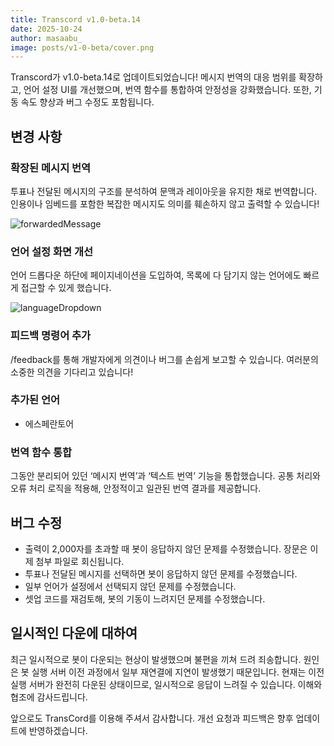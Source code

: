 ```yaml
---
title: Transcord v1.0-beta.14
date: 2025-10-24
author: masaabu_
image: posts/v1-0-beta/cover.png
---
```


Transcord가 v1.0-beta.14로 업데이트되었습니다!  메시지 번역의 대응 범위를 확장하고, 언어 설정 UI를 개선했으며, 번역 함수를 통합하여 안정성을 강화했습니다.  또한, 기동 속도 향상과 버그 수정도 포함됩니다.

## 변경 사항

### 확장된 메시지 번역
투표나 전달된 메시지의 구조를 분석하여 문맥과 레이아웃을 유지한 채로 번역합니다.  인용이나 임베드를 포함한 복잡한 메시지도 의미를 훼손하지 않고 출력할 수 있습니다!

![forwardedMessage](/images/posts/v1-0-beta/forwardedMessage.png)

### 언어 설정 화면 개선
언어 드롭다운 하단에 페이지네이션을 도입하여, 목록에 다 담기지 않는 언어에도 빠르게 접근할 수 있게 했습니다.

![languageDropdown](/images/posts/v1-0-beta/languageDropdown.png)

### 피드백 명령어 추가
/feedback를 통해 개발자에게 의견이나 버그를 손쉽게 보고할 수 있습니다.  여러분의 소중한 의견을 기다리고 있습니다!

### 추가된 언어
- 에스페란토어

### 번역 함수 통합
그동안 분리되어 있던 ‘메시지 번역’과 ‘텍스트 번역’ 기능을 통합했습니다.  공통 처리와 오류 처리 로직을 적용해, 안정적이고 일관된 번역 결과를 제공합니다.

## 버그 수정
- 출력이 2,000자를 초과할 때 봇이 응답하지 않던 문제를 수정했습니다.  장문은 이제 첨부 파일로 회신됩니다.
- 투표나 전달된 메시지를 선택하면 봇이 응답하지 않던 문제를 수정했습니다.
- 일부 언어가 설정에서 선택되지 않던 문제를 수정했습니다.
- 셋업 코드를 재검토해, 봇의 기동이 느려지던 문제를 수정했습니다.

## 일시적인 다운에 대하여
최근 일시적으로 봇이 다운되는 현상이 발생했으며 불편을 끼쳐 드려 죄송합니다.  원인은 봇 실행 서버 이전 과정에서 일부 재연결에 지연이 발생했기 때문입니다.  현재는 이전 실행 서버가 완전히 다운된 상태이므로, 일시적으로 응답이 느려질 수 있습니다.  이해와 협조에 감사드립니다.

앞으로도 TransCord를 이용해 주셔서 감사합니다.  개선 요청과 피드백은 향후 업데이트에 반영하겠습니다.